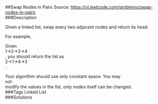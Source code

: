 ##Swap Nodes in Pairs
Source: https://oj.leetcode.com/problems/swap-nodes-in-pairs  
###Description

                

Given a linked list, swap every two adjacent nodes and return its head.
  


  

For example,  

Given   
1->2->3->4  
, you should return the list as   
2->1->4->3  
.
  


  

Your algorithm should use only constant space. You may   
not  
 modify the values in the list, only nodes itself can be changed.  
###Tags
Linked List  
###Solutions